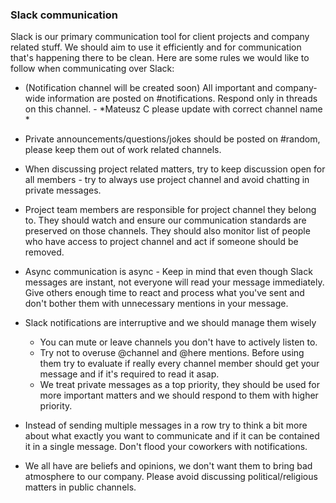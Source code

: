 ### Slack communication

Slack is our primary communication tool for client projects and company related stuff. We should aim to use it efficiently and for communication that's happening there to be clean.
Here are some rules we would like to follow when communicating over Slack:

- (Notification channel will be created soon) All important and company-wide information are posted on #notifications. Respond only in threads on this channel. - *Mateusz C please update with correct channel name *
- Private announcements/questions/jokes should be posted on #random, please keep them out of work related channels.
- When discussing project related matters, try to keep discussion open for all members - try to always use project channel and avoid chatting in private messages.
- Project team members are responsible for project channel they belong to. They should watch and ensure our communication standards are preserved on those channels. They should also monitor list of people who have access to project channel and act if someone should be removed.
- Async communication is async - Keep in mind that even though Slack messages are instant, not everyone will read your message immediately. Give others enough time to react and process what you've sent and don't bother them with unnecessary mentions in your message.
- Slack notifications are interruptive and we should manage them wisely
  - You can mute or leave channels you don't have to actively listen to.
  - Try not to overuse @channel and @here mentions. Before using them try to evaluate if really every channel member should get your message and if it's required to read it asap.
  - We treat private messages as a top priority, they should be used for more important matters and we should respond to them with higher priority.

- Instead of sending multiple messages in a row try to think a bit more about what exactly you want to communicate and if it can be contained it in a single message. Don't flood your coworkers with notifications.
- We all have are beliefs and opinions, we don't want them to bring bad atmosphere to our company. Please avoid discussing political/religious matters in public channels.

